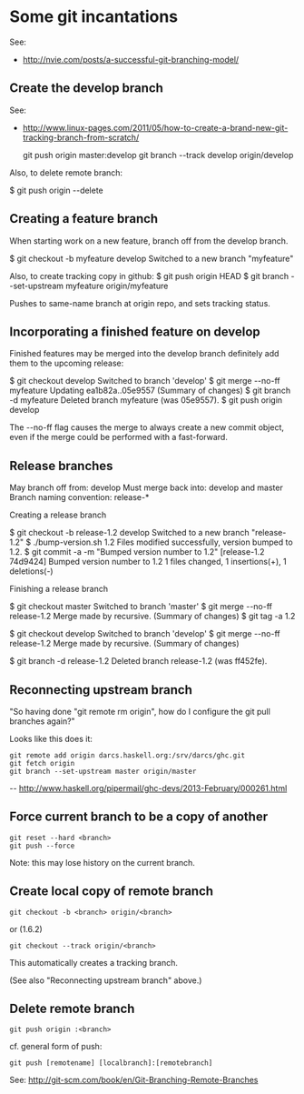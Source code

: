 
# Some git incantations #

See:
* http://nvie.com/posts/a-successful-git-branching-model/


## Create the develop branch ##

See:
* http://www.linux-pages.com/2011/05/how-to-create-a-brand-new-git-tracking-branch-from-scratch/

  git push origin master:develop
  git branch --track develop origin/develop

Also, to delete remote branch:

  $ git push origin --delete <branchName>


## Creating a feature branch ##

When starting work on a new feature, branch off from the develop branch.

  $ git checkout -b myfeature develop
  Switched to a new branch "myfeature"

Also, to create tracking copy in github:
  $ git push origin HEAD
  $ git branch --set-upstream myfeature origin/myfeature

Pushes to same-name branch at origin repo, and sets tracking status.


## Incorporating a finished feature on develop ##

Finished features may be merged into the develop branch definitely add them to the upcoming release:

  $ git checkout develop
  Switched to branch 'develop'
  $ git merge --no-ff myfeature
  Updating ea1b82a..05e9557
  (Summary of changes)
  $ git branch -d myfeature
  Deleted branch myfeature (was 05e9557).
  $ git push origin develop

The --no-ff flag causes the merge to always create a new commit object, even if the merge could be performed with a fast-forward.


## Release branches ##

May branch off from: develop Must merge back into: develop and master Branch naming convention: release-*

Creating a release branch

  $ git checkout -b release-1.2 develop
  Switched to a new branch "release-1.2"
  $ ./bump-version.sh 1.2
  Files modified successfully, version bumped to 1.2.
  $ git commit -a -m "Bumped version number to 1.2"
  [release-1.2 74d9424] Bumped version number to 1.2
  1 files changed, 1 insertions(+), 1 deletions(-)

Finishing a release branch

  $ git checkout master
  Switched to branch 'master'
  $ git merge --no-ff release-1.2
  Merge made by recursive.
  (Summary of changes)
  $ git tag -a 1.2

  $ git checkout develop
  Switched to branch 'develop'
  $ git merge --no-ff release-1.2
  Merge made by recursive.
  (Summary of changes)

  $ git branch -d release-1.2
  Deleted branch release-1.2 (was ff452fe).


## Reconnecting upstream branch ##

"So having done "git remote rm origin", how do I configure the git pull branches again?"

Looks like this does it:

    git remote add origin darcs.haskell.org:/srv/darcs/ghc.git
    git fetch origin
    git branch --set-upstream master origin/master

-- http://www.haskell.org/pipermail/ghc-devs/2013-February/000261.html


## Force current branch to be a copy of another ##

    git reset --hard <branch>
    git push --force

Note: this may lose history on the current branch.


## Create local copy of remote branch ##

    git checkout -b <branch> origin/<branch>

or (1.6.2)

    git checkout --track origin/<branch>

This automatically creates a tracking branch.

(See also "Reconnecting upstream branch" above.)


## Delete remote branch ##

    git push origin :<branch>

cf. general form of push:

    git push [remotename] [localbranch]:[remotebranch]

See: http://git-scm.com/book/en/Git-Branching-Remote-Branches